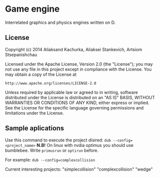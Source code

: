 # Game engine

Interrelated graphics and physics engines written on D.

## License

Copyright (c) 2014 Aliaksand Kachurka, Aliaksei Stankevich, Artsiom Stsepanishchau

Licensed under the Apache License, Version 2.0 (the "License");
you may not use any file in this project except in compliance with the License.
You may obtain a copy of the License at

    http://www.apache.org/licenses/LICENSE-2.0

Unless required by applicable law or agreed to in writing, software
distributed under the License is distributed on an "AS IS" BASIS,
WITHOUT WARRANTIES OR CONDITIONS OF ANY KIND, either express or implied.
See the License for the specific language governing permissions and
limitations under the License.

## Sample aplications

Use this command to execute the project disired:
`dub --config=<project_name>`
__N.B!__ On linux with nvdia optimus you should use bumblebee.
Write `primusrun` or `optirun` before.

For example:
`dub --config=complexcollision`

Current interesting projects:
"simplecollision"
"complexcollision"
"wedge"


